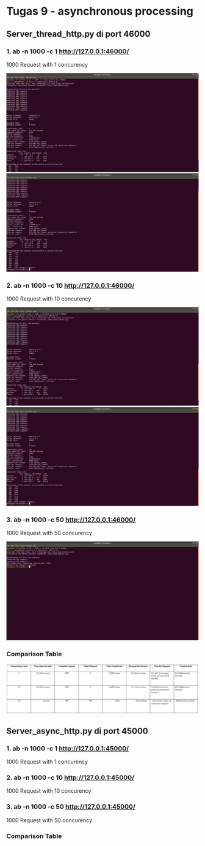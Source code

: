 # Tugas 9 - asynchronous processing

## Server_thread_http.py di port 46000
### 1. ab -n 1000 -c 1 http://127.0.0.1:46000/
1000 Request with 1 concurency

![enter image description here](Dokumentasi/Thread/1.1.PNG)
![enter image description here](Dokumentasi/Thread/1.2.PNG)

### 2. ab -n 1000 -c 10 http://127.0.0.1:46000/
1000 Request with 10 concurency

![enter image description here](Dokumentasi/Thread/2.1.PNG)
![enter image description here](Dokumentasi/Thread/2.2.PNG)

### 3. ab -n 1000 -c 50 http://127.0.0.1:46000/
1000 Request with 50 concurency

![enter image description here](Dokumentasi/Thread/3.PNG)

### Comparison Table

![enter image description here](Dokumentasi/Thread/4.PNG)


## Server_async_http.py di port 45000
### 1. ab -n 1000 -c 1 http://127.0.0.1:45000/
1000 Request with 1 concurency

### 2. ab -n 1000 -c 10 http://127.0.0.1:45000/
1000 Request with 10 concurency

### 3. ab -n 1000 -c 50 http://127.0.0.1:45000/
1000 Request with 50 concurency

### Comparison Table
